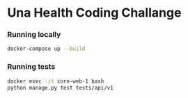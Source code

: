 # Una Health Coding Challange

### Running locally

```bash
docker-compose up --build
```

### Running tests

```bash
docker exec -it core-web-1 bash
python manage.py test tests/api/v1
```



